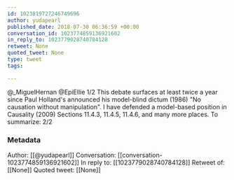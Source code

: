 ```yaml
---
id: 1023819727246749696
author: yudapearl
published_date: 2018-07-30 06:36:59 +00:00
conversation_id: 1023774859136921602
in_reply_to: 1023779028740784128
retweet: None
quoted_tweet: None
type: tweet
tags:

---
```


@_MiguelHernan @EpiEllie 1/2 This debate surfaces at least twice a year since Paul Holland's
announced his model-blind dictum (1986) "No causation 
without manipulation". I have defended a model-based position in
Causality (2009) Sections 11.4.3, 11.4.5, 11.4.6, and many more places.
To summarize:
2/2

### Metadata

Author: [[@yudapearl]]
Conversation: [[conversation-1023774859136921602]]
In reply to: [[1023779028740784128]]
Retweet of: [[None]]
Quoted tweet: [[None]]
